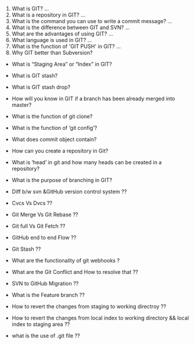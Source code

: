 1) What is GIT? ...
2) What is a repository in GIT? ...
3) What is the command you can use to write a commit message? ...
4) What is the difference between GIT and SVN? ...
5) What are the advantages of using GIT? ...
6) What language is used in GIT? ...
7) What is the function of 'GIT PUSH' in GIT? ...
8) Why GIT better than Subversion?
- What is “Staging Area” or “Index” in GIT?
- What is GIT stash?
- What is GIT stash drop?
- How will you know in GIT if a branch has been already merged into master?
- What is the function of git clone?
- What is the function of ‘git config’?
- What does commit object contain?
- How can you create a repository in Git?
- What is ‘head’ in git and how many heads can be created in a repository?
- What is the purpose of branching in GIT?



-  Diff b/w svn &GitHub version control system ??
-  Cvcs Vs Dvcs ??
-  Git Merge Vs Git Rebase ??
-  Git full Vs Git Fetch ??
-  GitHub end to end Flow  ??
-  Git Stash ??
-  What are the functionality of git webhooks ?
-  What are the Git Conflict and How to resolve that ??
-  SVN to GitHub Migration ??
-  What is the Feature branch ??
-  How to revert the changes from staging to working directroy ??
-  How to revert the changes from local index to working directory && local index to staging area ??
-  what is the use of .git file ??
